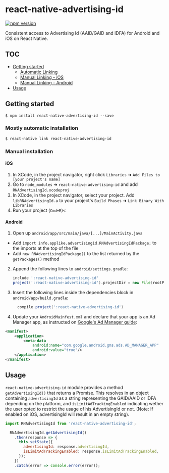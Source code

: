 
# react-native-advertising-id
[![npm version](https://badge.fury.io/js/react-native-advertising-id.svg)](https://badge.fury.io/js/react-native-advertising-id)

Consistent access to Advertising Id (AAID/GAID and IDFA) for Android and iOS on React Native.

## TOC

* [Getting started](#getting-started)
  * [Automatic Linking](#mostly-automatic-installation)
  * [Manual Linking - iOS](#ios)
  * [Manual Linking - Android](#android)
* [Usage](#usage)

## Getting started

`$ npm install react-native-advertising-id --save`

### Mostly automatic installation

`$ react-native link react-native-advertising-id`

### Manual installation


#### iOS

1. In XCode, in the project navigator, right click `Libraries` ➜ `Add Files to [your project's name]`
2. Go to `node_modules` ➜ `react-native-advertising-id` and add `RNAdvertisingId.xcodeproj`
3. In XCode, in the project navigator, select your project. Add `libRNAdvertisingId.a` to your project's `Build Phases` ➜ `Link Binary With Libraries`
4. Run your project (`Cmd+R`)<

#### Android

1. Open up `android/app/src/main/java/[...]/MainActivity.java`
  - Add `import info.applike.advertisingid.RNAdvertisingIdPackage;` to the imports at the top of the file
  - Add `new RNAdvertisingIdPackage()` to the list returned by the `getPackages()` method
2. Append the following lines to `android/settings.gradle`:
    ```gradle
    include ':react-native-advertising-id'
    project(':react-native-advertising-id').projectDir = new File(rootProject.projectDir, 	'../node_modules/react-native-advertising-id/android')
    ```
3. Insert the following lines inside the dependencies block in `android/app/build.gradle`:
    ```gradle
      compile project(':react-native-advertising-id')
    ```
4. Update your `AndroidMainfest.xml` and declare that your app is an Ad Manager app, as instructed on [Google's Ad Manager guide](https://developers.google.com/ad-manager/mobile-ads-sdk/android/quick-start#update_your_androidmanifestxml):
```xml
<manifest>
    <application>
        <meta-data
            android:name="com.google.android.gms.ads.AD_MANAGER_APP"
            android:value="true"/>
    </application>
</manifest>
```

## Usage
`react-native-advertising-id` module provides a method `getAdvertisingId()` that returns a Promise.
This resolves in an object containing `advertisingId` as a string representing the GAID/AAID or IDFA depending on the platform, and `isLimitAdTrackingEnabled` indicating wether the user opted to restrict the usage of his AdvertisingId or not. (Note: If enabled on iOS, advertisingId will result in an empty string).
```javascript
import RNAdvertisingId from 'react-native-advertising-id';

  RNAdvertisingId.getAdvertisingId()
    .then(response => {
      this.setState({
        advertisingId: response.advertisingId,
        isLimitAdTrackingEnabled: response.isLimitAdTrackingEnabled,
      });
    })
    .catch(error => console.error(error));
```
  
